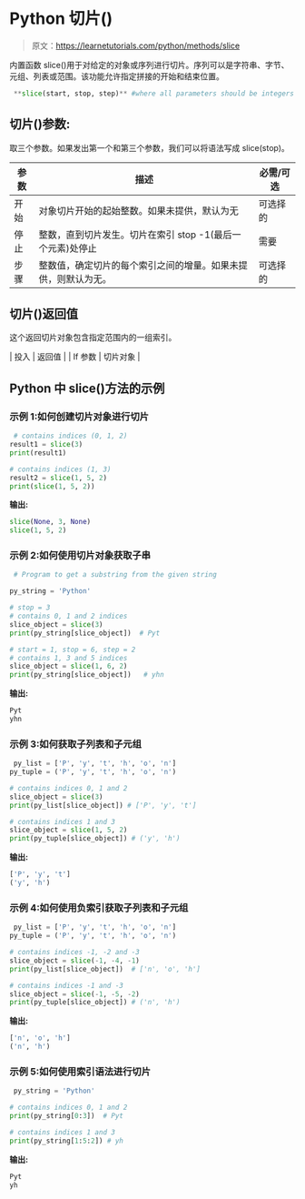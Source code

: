 # Python 切片()

> 原文：<https://learnetutorials.com/python/methods/slice>

内置函数 slice()用于对给定的对象或序列进行切片。序列可以是字符串、字节、元组、列表或范围。该功能允许指定拼接的开始和结束位置。

```py
 **slice(start, stop, step)** #where all parameters should be integers 

```

## 切片()参数:

取三个参数。如果发出第一个和第三个参数，我们可以将语法写成 slice(stop)。

| 参数 | 描述 | 必需/可选 |
| --- | --- | --- |
| 开始 | 对象切片开始的起始整数。如果未提供，默认为无 | 可选择的 |
| 停止 | 整数，直到切片发生。切片在索引 stop -1(最后一个元素)处停止 | 需要 |
| 步骤 | 整数值，确定切片的每个索引之间的增量。如果未提供，则默认为无。 | 可选择的 |

## 切片()返回值

这个返回切片对象包含指定范围内的一组索引。

| 投入 | 返回值 |
| If 参数 | 切片对象 |

## Python 中 slice()方法的示例

### 示例 1:如何创建切片对象进行切片

```py
 # contains indices (0, 1, 2)
result1 = slice(3)
print(result1)

# contains indices (1, 3)
result2 = slice(1, 5, 2)
print(slice(1, 5, 2)) 

```

**输出:**

```py
slice(None, 3, None)
slice(1, 5, 2)
```

### 示例 2:如何使用切片对象获取子串

```py
 # Program to get a substring from the given string 

py_string = 'Python'

# stop = 3
# contains 0, 1 and 2 indices
slice_object = slice(3) 
print(py_string[slice_object])  # Pyt

# start = 1, stop = 6, step = 2
# contains 1, 3 and 5 indices
slice_object = slice(1, 6, 2)
print(py_string[slice_object])   # yhn 

```

**输出:**

```py
Pyt
yhn 
```

### 示例 3:如何获取子列表和子元组

```py
 py_list = ['P', 'y', 't', 'h', 'o', 'n']
py_tuple = ('P', 'y', 't', 'h', 'o', 'n')

# contains indices 0, 1 and 2
slice_object = slice(3)
print(py_list[slice_object]) # ['P', 'y', 't']

# contains indices 1 and 3
slice_object = slice(1, 5, 2)
print(py_tuple[slice_object]) # ('y', 'h') 

```

**输出:**

```py
['P', 'y', 't']
('y', 'h') 
```

### 示例 4:如何使用负索引获取子列表和子元组

```py
 py_list = ['P', 'y', 't', 'h', 'o', 'n']
py_tuple = ('P', 'y', 't', 'h', 'o', 'n')

# contains indices -1, -2 and -3
slice_object = slice(-1, -4, -1) 
print(py_list[slice_object])  # ['n', 'o', 'h']

# contains indices -1 and -3
slice_object = slice(-1, -5, -2)
print(py_tuple[slice_object]) # ('n', 'h') 

```

**输出:**

```py
['n', 'o', 'h']
('n', 'h') 
```

### 示例 5:如何使用索引语法进行切片

```py
 py_string = 'Python'

# contains indices 0, 1 and 2
print(py_string[0:3])  # Pyt

# contains indices 1 and 3
print(py_string[1:5:2]) # yh 

```

**输出:**

```py
Pyt
yh 
```